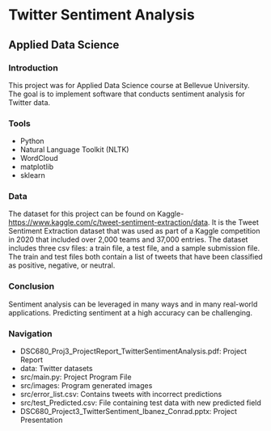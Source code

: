# Twitter Sentiment Analysis
## Applied Data Science

### Introduction
This project was for Applied Data Science course at Bellevue University.  The goal is to implement software that conducts sentiment analysis for Twitter data.

### Tools
* Python
* Natural Language Toolkit (NLTK) 
* WordCloud
* matplotlib
* sklearn

### Data
The dataset for this project can be found on Kaggle- https://www.kaggle.com/c/tweet-sentiment-extraction/data.  It is the Tweet Sentiment Extraction dataset that was used as part of a Kaggle competition in 2020 that included over 2,000 teams and 37,000 entries.  The dataset includes three csv files: a train file, a test file, and a sample submission file.  The train and test files both contain a list of tweets that have been classified as positive, negative, or neutral.



### Conclusion
Sentiment analysis can be leveraged in many ways and in many real-world applications.
Predicting sentiment at a high accuracy can be challenging.




### Navigation
* DSC680_Proj3_ProjectReport_TwitterSentimentAnalysis.pdf: Project Report
* data: Twitter datasets
* src/main.py: Project Program File
* src/images: Program generated images
* src/error_list.csv: Contains tweets with incorrect predictions
* src/test_Predicted.csv: File containing test data with new predicted field
* DSC680_Project3_TwitterSentiment_Ibanez_Conrad.pptx: Project Presentation
